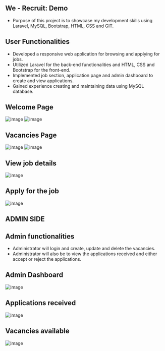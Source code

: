## We - Recruit: Demo
- Purpose of this project is to showcase my development skills using Laravel, MySQL, Bootstrap, HTML, CSS and GIT.

## User Functionalities
- Developed a responsive web application for browsing and applying for jobs.
- Utilized Laravel for the back-end functionalities and HTML, CSS and Bootstrap for the front-end.
- Implemented job section, application page and admin dashboard to create and view applications.
- Gained experience creating and maintaining data using MySQL database.
  
## Welcome Page
![image](https://github.com/phiwe-saba/werecruit/assets/74997133/f511de73-a85b-4e67-8efa-376762e84875)
![image](https://github.com/phiwe-saba/werecruit/assets/74997133/64b4e91f-1095-4087-a7fd-c50b48aa1c19)

## Vacancies Page
![image](https://github.com/phiwe-saba/werecruit/assets/74997133/52045061-d51d-4804-aa24-3716e7da3b94)
![image](https://github.com/phiwe-saba/werecruit/assets/74997133/cd9a82f5-9b7d-4f85-9b7b-9147446a7761)


## View job details
![image](https://github.com/phiwe-saba/werecruit/assets/74997133/e9002bfe-06a0-4d3b-874f-fbf470c989e9)

## Apply for the job
![image](https://github.com/phiwe-saba/werecruit/assets/74997133/efe46323-dec8-4721-aefb-80c70a528c90)

## ADMIN SIDE

## Admin functionalities
- Administrator will login and create, update and delete the vacancies.
- Administrator will also be to view the applications received and either accept or reject the applications.
  
## Admin Dashboard
![image](https://github.com/phiwe-saba/werecruit/assets/74997133/6556d047-e8c0-4757-8e99-b8ac6ed527d1)

## Applications received
![image](https://github.com/phiwe-saba/werecruit/assets/74997133/9cc062ca-d47c-47dd-b378-33f697bf89de)

## Vacancies available
![image](https://github.com/phiwe-saba/werecruit/assets/74997133/a99761b1-1f54-40b7-9f51-dd1f073465ae)
